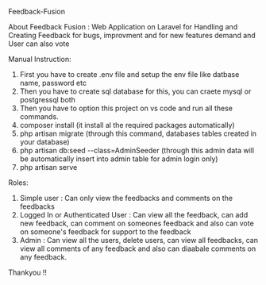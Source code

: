 Feedback-Fusion

About Feedback Fusion : Web Application on Laravel for Handling and Creating Feedback for bugs, improvment and for new features demand and User can also vote

Manual Instruction:
1. First you have to create .env file and setup the env file like datbase name, password etc
2. Then you have to create sql database for this, you can craete mysql or postgressql both
3. Then you have to option this project on vs code and run all these commands.
4. composer install (it install al the required packages automatically)
5. php artisan migrate (through this command, databases tables created in your database)
6. php artisan db:seed --class=AdminSeeder (through this admin data will be automatically insert into admin table for admin login only)
7. php artisan serve

Roles:
1. Simple user : Can only view the feedbacks and comments on the feedbacks
2. Logged In or Authenticated User : Can view all the feedback, can add new feedback, can comment on someones feedback and also can vote on someone's feedback for support to the feedback
3. Admin : Can view all the users, delete users, can view all feedbacks, can view all comments of any feedback and also can diaabale comments on any feedback.

Thankyou !!